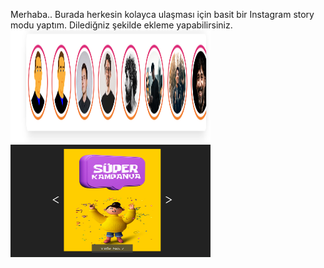 Merhaba..
Burada herkesin kolayca ulaşması için basit bir Instagram story modu yaptım. Dilediğniz şekilde ekleme yapabilirsiniz.
<img src="./assets/img/demo1.png" alt="alt text" width="320" height="180">
<br/>
<img src="./assets/img/demo2.png" alt="alt text" width="320" height="180">
